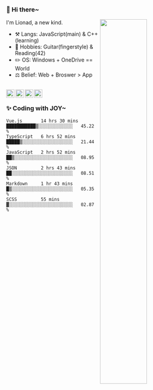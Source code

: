 ### 👋 Hi there~

[<img align="right" width="50%" src="https://github-readme-stats.vercel.app/api?username=Lionad-Morotar&show_icons=true">](https://metrics.lecoq.io/Lionad-Morotar?template=classic)

I'm Lionad, a new kind.

- ⚒️ Langs: JavaScript(main) & C++(learning)
- 🎨 Hobbies: Guitar(fingerstyle) & Reading(42)
- ✏️ OS: Windows + OneDrive == World
- ⚖️ Belief: Web + Broswer > App

<br />

<a href="https://www.lionad.art">
  <img align="left" alt="lionad-art" width="22px" src="https://cdn.jsdelivr.net/npm/simple-icons@3.1.0/icons/wordpress.svg" />
</a>
<a href="#1806234223">
  <img align="left" alt="1806234223" width="22px" src="https://cdn.jsdelivr.net/npm/simple-icons@3.1.0/icons/tencentqq.svg" />
</a>
<a href="https://www.zhihu.com/people/Lionad">
  <img align="left" alt="132yse" width="22px" src="https://cdn.jsdelivr.net/npm/simple-icons@3.1.0/icons/zhihu.svg" />
</a>
<a href="https://github.com/Lionad-Morotar">
  <img align="left" alt="yisar" width="22px" src="https://cdn.jsdelivr.net/npm/simple-icons@3.1.0/icons/github.svg" />
</a>

<br />

### ✨ Coding with JOY~

<!--START_SECTION:waka-->

```text
Vue.js       14 hrs 30 mins  ███████████▒░░░░░░░░░░░░░   45.22 %
TypeScript   6 hrs 52 mins   █████▒░░░░░░░░░░░░░░░░░░░   21.44 %
JavaScript   2 hrs 52 mins   ██▒░░░░░░░░░░░░░░░░░░░░░░   08.95 %
JSON         2 hrs 43 mins   ██░░░░░░░░░░░░░░░░░░░░░░░   08.51 %
Markdown     1 hr 43 mins    █▒░░░░░░░░░░░░░░░░░░░░░░░   05.35 %
SCSS         55 mins         ▓░░░░░░░░░░░░░░░░░░░░░░░░   02.87 %
```

<!--END_SECTION:waka-->
